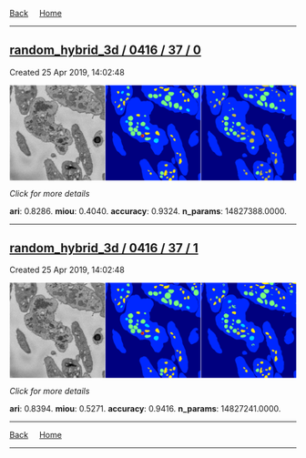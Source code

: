 
[Back](..)&nbsp;&nbsp;&nbsp;&nbsp;&nbsp;[Home](https://leapmanlab.github.io/snapshots)

---

<div class="summary"><a href="0"><h2>random_hybrid_3d / 0416 / 37 / 0</h2></a><p>Created 25 Apr 2019, 14:02:48
</p><a href="0"><img src="0/media/summary.png" align="center"></a><p>
<i>Click for more details</i>
</p></div>

**ari**: 0.8286. **miou**: 0.4040. **accuracy**: 0.9324. **n_params**: 14827388.0000. 

---

<div class="summary"><a href="1"><h2>random_hybrid_3d / 0416 / 37 / 1</h2></a><p>Created 25 Apr 2019, 14:02:48
</p><a href="1"><img src="1/media/summary.png" align="center"></a><p>
<i>Click for more details</i>
</p></div>

**ari**: 0.8394. **miou**: 0.5271. **accuracy**: 0.9416. **n_params**: 14827241.0000. 

---

[Back](..)&nbsp;&nbsp;&nbsp;&nbsp;&nbsp;[Home](https://leapmanlab.github.io/snapshots)

---